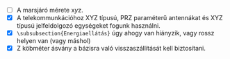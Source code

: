 - [ ] A marsjáró mérete x*y*z.
- [X] A telekommunkációhoz XYZ típusú, PRZ paraméterű antennákat és XYZ típusú jelfeldolgozó egységeket fogunk használni.
- [X] `\subsubsection{Energiaellátás}` úgy ahogy van hiányzik, vagy rossz helyen van (vagy máshol)
- [X] Z köbméter ásvány a bázisra való visszaszállítását kell biztosítani.
